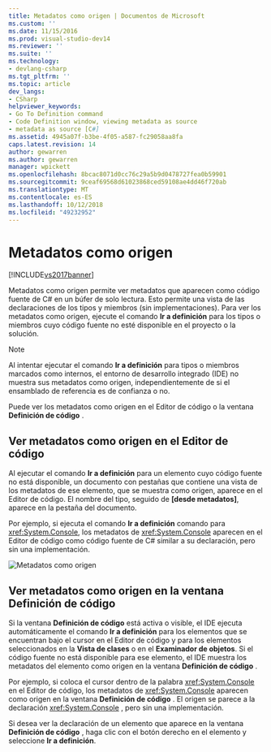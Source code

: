 ```yaml
---
title: Metadatos como origen | Documentos de Microsoft
ms.custom: ''
ms.date: 11/15/2016
ms.prod: visual-studio-dev14
ms.reviewer: ''
ms.suite: ''
ms.technology:
- devlang-csharp
ms.tgt_pltfrm: ''
ms.topic: article
dev_langs:
- CSharp
helpviewer_keywords:
- Go To Definition command
- Code Definition window, viewing metadata as source
- metadata as source [C#]
ms.assetid: 4945a07f-b3be-4f05-a587-fc29058aa8fa
caps.latest.revision: 14
author: gewarren
ms.author: gewarren
manager: wpickett
ms.openlocfilehash: 8bcac8071d0cc76c29a5b9d0478727fea0b59901
ms.sourcegitcommit: 9ceaf69568d61023868ced59108ae4dd46f720ab
ms.translationtype: MT
ms.contentlocale: es-ES
ms.lasthandoff: 10/12/2018
ms.locfileid: "49232952"
---
```

# <a name="metadata-as-source"></a>Metadatos como origen
[!INCLUDE[vs2017banner](../includes/vs2017banner.md)]

Metadatos como origen permite ver metadatos que aparecen como código fuente de C# en un búfer de solo lectura. Esto permite una vista de las declaraciones de los tipos y miembros (sin implementaciones). Para ver los metadatos como origen, ejecute el comando **Ir a definición** para los tipos o miembros cuyo código fuente no esté disponible en el proyecto o la solución.  
  
> [!NOTE]
>  Al intentar ejecutar el comando **Ir a definición** para tipos o miembros marcados como internos, el entorno de desarrollo integrado (IDE) no muestra sus metadatos como origen, independientemente de si el ensamblado de referencia es de confianza o no.  
  
 Puede ver los metadatos como origen en el Editor de código o la ventana **Definición de código** .  
  
## <a name="viewing-metadata-as-source-in-the-code-editor"></a>Ver metadatos como origen en el Editor de código  
 Al ejecutar el comando **Ir a definición** para un elemento cuyo código fuente no está disponible, un documento con pestañas que contiene una vista de los metadatos de ese elemento, que se muestra como origen, aparece en el Editor de código. El nombre del tipo, seguido de **[desde metadatos]**, aparece en la pestaña del documento.  
  
 Por ejemplo, si ejecuta el comando **Ir a definición** comando para <xref:System.Console>, los metadatos de <xref:System.Console> aparecen en el Editor de código como código fuente de C# similar a su declaración, pero sin una implementación.  
  
 ![Metadatos como origen](../csharp-ide/media/metadatasource.png "MetadataSource")  
  
## <a name="viewing-metadata-as-source-in-the-code-definition-window"></a>Ver metadatos como origen en la ventana Definición de código  
 Si la ventana **Definición de código** está activa o visible, el IDE ejecuta automáticamente el comando **Ir a definición** para los elementos que se encuentran bajo el cursor en el Editor de código y para los elementos seleccionados en la **Vista de clases** o en el **Examinador de objetos**. Si el código fuente no está disponible para ese elemento, el IDE muestra los metadatos del elemento como origen en la ventana **Definición de código** .  
  
 Por ejemplo, si coloca el cursor dentro de la palabra <xref:System.Console> en el Editor de código, los metadatos de <xref:System.Console> aparecen como origen en la ventana **Definición de código** . El origen se parece a la declaración <xref:System.Console> , pero sin una implementación.  
  
 Si desea ver la declaración de un elemento que aparece en la ventana **Definición de código** , haga clic con el botón derecho en el elemento y seleccione **Ir a definición**.